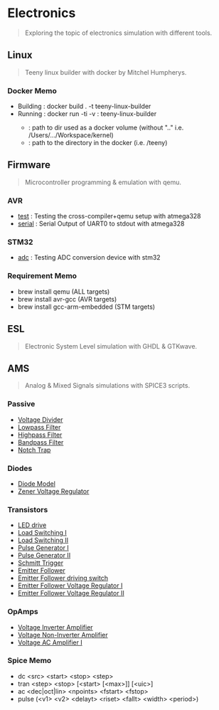 # Electronics
> Exploring the topic of electronics simulation with different tools.

## Linux 
> Teeny linux builder with docker by Mitchel Humpherys.

### Docker Memo 
- Building : docker build . -t teeny-linux-builder
- Running : docker run -ti -v <local>:<docker> teeny-linux-builder
    - <local> : path to dir used as a docker volume (without ".." i.e. /Users/.../Workspace/kernel)
    - <docker> : path to the directory in the docker (i.e. /teeny)

## Firmware
> Microcontroller programming & emulation with qemu.

### AVR
- [test](./firmware/test/) : Testing the cross-compiler+qemu setup with atmega328
- [serial](./firmware/hello/) : Serial Output of UART0 to stdout with atmega328

### STM32
- [adc](./firmware/adc/) : Testing ADC conversion device with stm32

### Requirement Memo
- brew install qemu (ALL targets)
- brew install avr-gcc (AVR targets)
- brew install gcc-arm-embedded (STM targets)

## ESL
> Electronic System Level simulation with GHDL & GTKwave.

## AMS
> Analog & Mixed Signals simulations with SPICE3 scripts.
### Passive 
- [Voltage Divider](./src/passive/div.cir)
- [Lowpass Filter](./src/passive/lowpass.cir)
- [Highpass Filter](./src/passive/highpass.cir)
- [Bandpass Filter](./src/passive/bandpass.cir)
- [Notch Trap](./src/passive/notch.cirp)

### Diodes
- [Diode Model](./src/diodes/diode.cir)
- [Zener Voltage Regulator](./src/diodes/zenreg.cir)

### Transistors
- [LED drive](./src/transistors/led_drive.cir)
- [Load Switching I](./src/transistors/switching_load_a.cir)
- [Load Switching II](./src/transistors/switching_load_b.cir)
- [Pulse Generator I](./src/transistors/pulse_gen_1.cir)
- [Pulse Generator II](./src/transistors/pulse_gen_2.cir)
- [Schmitt Trigger](./src/transistors/schmitt_trigger.cir)
- [Emitter Follower](./src/transistors/ef.cir)
- [Emitter Follower driving switch](./src/transistors/efdrive.cir)
- [Emitter Follower Voltage Regulator I](./src/transistors/efreg_1.cir)
- [Emitter Follower Voltage Regulator II](./src/transistors/efreg_2.cir)

### OpAmps
- [Voltage Inverter Amplifier](./src/opamps/inverter.cir)
- [Voltage Non-Inverter Amplifier](./src/opamps/noninverter.cir)
- [Voltage AC Amplifier I](./src/opamps/acamp_1.cir)

### Spice Memo
- dc \<src\> \<start\> \<stop\> \<step\>
- tran \<step\> \<stop\> [\<start\> [\<max\>]] [\<uic\>]
- ac \<dec|oct|lin\> \<npoints\> \<fstart\> \<fstop\>
- pulse (\<v1\> \<v2\> \<delayt\> \<riset\> \<fallt\> \<width\> \<period\>)